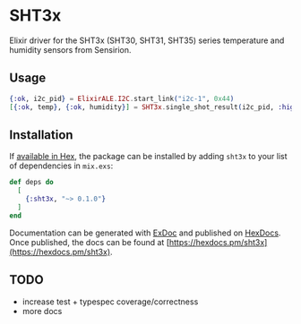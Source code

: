 # SHT3x

Elixir driver for the SHT3x (SHT30, SHT31, SHT35) series temperature and humidity sensors from Sensirion.

## Usage

```elixir
{:ok, i2c_pid} = ElixirALE.I2C.start_link("i2c-1", 0x44)
[{:ok, temp}, {:ok, humidity}] = SHT3x.single_shot_result(i2c_pid, :high, true)
```

## Installation

If [available in Hex](https://hex.pm/docs/publish), the package can be installed
by adding `sht3x` to your list of dependencies in `mix.exs`:

```elixir
def deps do
  [
    {:sht3x, "~> 0.1.0"}
  ]
end
```

Documentation can be generated with [ExDoc](https://github.com/elixir-lang/ex_doc)
and published on [HexDocs](https://hexdocs.pm). Once published, the docs can
be found at [https://hexdocs.pm/sht3x](https://hexdocs.pm/sht3x).


## TODO

* increase test + typespec coverage/correctness
* more docs